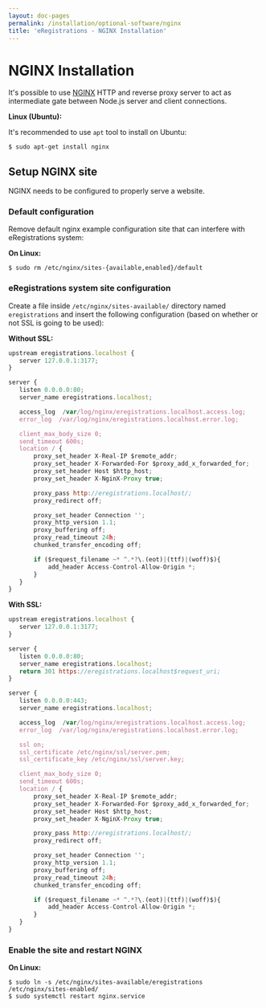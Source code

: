 ```yaml
---
layout: doc-pages
permalink: /installation/optional-software/nginx
title: 'eRegistrations - NGINX Installation'
---
```


# NGINX Installation

It's possible to use [NGINX](https://nginx.org/en/) HTTP and reverse proxy server to act as intermediate gate between Node.js server and client connections.

**Linux (Ubuntu):**

It's recommended to use `apt` tool to install on Ubuntu:

```console
$ sudo apt-get install nginx
```

## Setup NGINX site

NGINX needs to be configured to properly serve a website.

### Default configuration

Remove default nginx example configuration site that can interfere with eRegistrations system:

**On Linux:**

```console
$ sudo rm /etc/nginx/sites-{available,enabled}/default
```

### eRegistrations system site configuration

Create a file inside `/etc/nginx/sites-available/` directory named `eregistrations` and insert the following configuration (based on whether or not SSL is going to be used):

**Without SSL:**

```javascript
upstream eregistrations.localhost {
   server 127.0.0.1:3177;
}

server {
   listen 0.0.0.0:80;
   server_name eregistrations.localhost;

   access_log  /var/log/nginx/eregistrations.localhost.access.log;
   error_log  /var/log/nginx/eregistrations.localhost.error.log;

   client_max_body_size 0;
   send_timeout 600s;
   location / {
       proxy_set_header X-Real-IP $remote_addr;
       proxy_set_header X-Forwarded-For $proxy_add_x_forwarded_for;
       proxy_set_header Host $http_host;
       proxy_set_header X-NginX-Proxy true;

       proxy_pass http://eregistrations.localhost/;
       proxy_redirect off;

       proxy_set_header Connection '';
       proxy_http_version 1.1;
       proxy_buffering off;
       proxy_read_timeout 24h;
       chunked_transfer_encoding off;

       if ($request_filename ~* ^.*?\.(eot)|(ttf)|(woff)$){
           add_header Access-Control-Allow-Origin *;
       }
   }
}
```

**With SSL:**

```javascript
upstream eregistrations.localhost {
   server 127.0.0.1:3177;
}

server {
   listen 0.0.0.0:80;
   server_name eregistrations.localhost;
   return 301 https://eregistrations.localhost$request_uri;
}

server {
   listen 0.0.0.0:443;
   server_name eregistrations.localhost;

   access_log  /var/log/nginx/eregistrations.localhost.access.log;
   error_log  /var/log/nginx/eregistrations.localhost.error.log;

   ssl on;
   ssl_certificate /etc/nginx/ssl/server.pem;
   ssl_certificate_key /etc/nginx/ssl/server.key;

   client_max_body_size 0;
   send_timeout 600s;
   location / {
       proxy_set_header X-Real-IP $remote_addr;
       proxy_set_header X-Forwarded-For $proxy_add_x_forwarded_for;
       proxy_set_header Host $http_host;
       proxy_set_header X-NginX-Proxy true;

       proxy_pass http://eregistrations.localhost/;
       proxy_redirect off;

       proxy_set_header Connection '';
       proxy_http_version 1.1;
       proxy_buffering off;
       proxy_read_timeout 24h;
       chunked_transfer_encoding off;

       if ($request_filename ~* ^.*?\.(eot)|(ttf)|(woff)$){
           add_header Access-Control-Allow-Origin *;
       }
   }
}
```

### Enable the site and restart NGINX

**On Linux:**

```console
$ sudo ln -s /etc/nginx/sites-available/eregistrations /etc/nginx/sites-enabled/
$ sudo systemctl restart nginx.service
```

